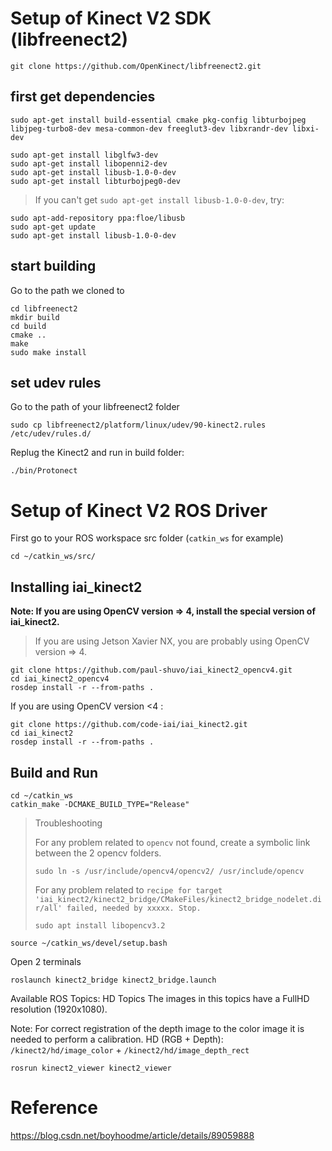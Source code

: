 # Setup of Kinect V2 SDK (libfreenect2)

```shell
git clone https://github.com/OpenKinect/libfreenect2.git
```

## first get dependencies

```shell
sudo apt-get install build-essential cmake pkg-config libturbojpeg libjpeg-turbo8-dev mesa-common-dev freeglut3-dev libxrandr-dev libxi-dev 
```

```shell
sudo apt-get install libglfw3-dev
sudo apt-get install libopenni2-dev
sudo apt-get install libusb-1.0-0-dev
sudo apt-get install libturbojpeg0-dev
```

> If you can't get `sudo apt-get install libusb-1.0-0-dev`, try:
```shell
sudo apt-add-repository ppa:floe/libusb
sudo apt-get update
sudo apt-get install libusb-1.0-0-dev
```

## start building

Go to the path we cloned to

```shell
cd libfreenect2
mkdir build 
cd build
cmake ..
make
sudo make install
```

## set udev rules

Go to the path of your libfreenect2 folder
```shell
sudo cp libfreenect2/platform/linux/udev/90-kinect2.rules /etc/udev/rules.d/
```

Replug the Kinect2 and run in build folder:
```shell
./bin/Protonect
```


# Setup of Kinect V2 ROS Driver

First go to your ROS workspace src folder (`catkin_ws` for example)
```shell
cd ~/catkin_ws/src/
```

## Installing iai_kinect2

**Note: If you are using OpenCV version => 4, install the special version of iai_kinect2.**
> If you are using Jetson Xavier NX, you are probably using OpenCV version => 4.
```shell
git clone https://github.com/paul-shuvo/iai_kinect2_opencv4.git
cd iai_kinect2_opencv4
rosdep install -r --from-paths .
```

If you are using OpenCV version <4 :

```shell
git clone https://github.com/code-iai/iai_kinect2.git
cd iai_kinect2
rosdep install -r --from-paths .
```

## Build and Run

```shell
cd ~/catkin_ws
catkin_make -DCMAKE_BUILD_TYPE="Release"
```

> 
> Troubleshooting
> 
> For any problem related to `opencv` not found, create a symbolic link between the 2 opencv folders.
> ```
> sudo ln -s /usr/include/opencv4/opencv2/ /usr/include/opencv
> ```
> 
> For any problem related to `recipe for target 'iai_kinect2/kinect2_bridge/CMakeFiles/kinect2_bridge_nodelet.dir/all' failed, needed by xxxxx. Stop.`
> ```
> sudo apt install libopencv3.2
> ```
> 

```shell
source ~/catkin_ws/devel/setup.bash
```

Open 2 terminals
```shell
roslaunch kinect2_bridge kinect2_bridge.launch
```

Available ROS Topics:
HD Topics
The images in this topics have a FullHD resolution (1920x1080).

Note: For correct registration of the depth image to the color image it is needed to perform a calibration.
HD (RGB + Depth): `/kinect2/hd/image_color` + `/kinect2/hd/image_depth_rect`


```shell
rosrun kinect2_viewer kinect2_viewer
```



# Reference

https://blog.csdn.net/boyhoodme/article/details/89059888
